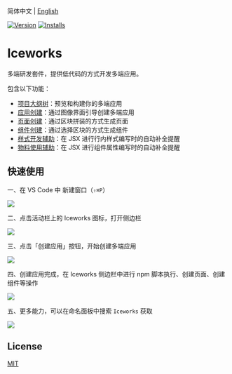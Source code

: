 简体中文 | [English](./README.en.md)

[![Version](https://vsmarketplacebadge.apphb.com/version/iceworks-team.iceworks.svg)](https://marketplace.visualstudio.com/items?itemName=iceworks-team.iceworks)
[![Installs](https://vsmarketplacebadge.apphb.com/installs-short/iceworks-team.iceworks.svg)](https://marketplace.visualstudio.com/items?itemName=iceworks-team.iceworks)

# Iceworks

多端研发套件，提供低代码的方式开发多端应用。

包含以下功能：

- [项目大纲树](https://marketplace.visualstudio.com/items?itemName=iceworks-team.iceworks-app)：预览和构建你的多端应用
- [应用创建](https://marketplace.visualstudio.com/items?itemName=iceworks-team.iceworks-project-creator)：通过图像界面引导创建多端应用
- [页面创建](https://marketplace.visualstudio.com/items?itemName=iceworks-team.iceworks-page-builder)：通过区块拼装的方式生成页面
- [组件创建](https://marketplace.visualstudio.com/items?itemName=iceworks-team.iceworks-component-builder)：通过选择区块的方式生成组件
- [样式开发辅助](https://marketplace.visualstudio.com/items?itemName=iceworks-team.iceworks-style-helper)：在 JSX 进行行内样式编写时的自动补全提醒
- [物料使用辅助](https://marketplace.visualstudio.com/items?itemName=iceworks-team.iceworks-material-helper)：在 JSX 进行组件属性编写时的自动补全提醒

## 快速使用

一、在 VS Code 中 新建窗口（`⇧⌘P`）

![](https://img.alicdn.com/tfs/TB1blgMJNz1gK0jSZSgXXavwpXa-1024-768.png)

二、点击活动栏上的 Iceworks 图标，打开侧边栏

![](https://img.alicdn.com/tfs/TB1G2cValBh1e4jSZFhXXcC9VXa-1024-768.png)

三、点击「创建应用」按钮，开始创建多端应用

![](https://img.alicdn.com/tfs/TB1Y4oSJUY1gK0jSZFCXXcwqXXa-1024-768.png)

四、创建应用完成，在 Iceworks 侧边栏中进行 npm 脚本执行、创建页面、创建组件等操作

![](https://img.alicdn.com/tfs/TB1hScTJKH2gK0jSZJnXXaT1FXa-1024-768.png)

五、更多能力，可以在命名面板中搜索 `Iceworks` 获取

![](https://img.alicdn.com/tfs/TB16h7PJFP7gK0jSZFjXXc5aXXa-1024-768.png)

## License

[MIT](https://github.com/ice-lab/iceworks/blob/master/LICENSE)
